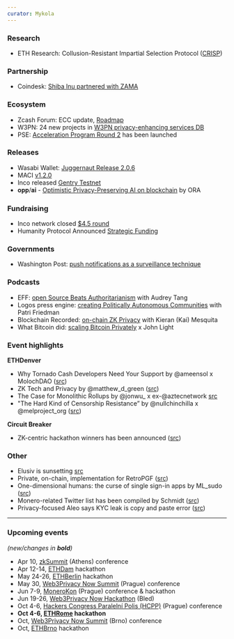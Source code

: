 ```yaml
---
curator: Mykola
---
```


### Research
- ETH Research: Collusion-Resistant Impartial Selection Protocol ([CRISP](https://ethresear.ch/t/collusion-resistant-impartial-selection-protocol-crisp/18804))

### Partnership
- Coindesk: [Shiba Inu partnered with ZAMA](https://www.coindesk.com/markets/2024/02/29/shiba-inu-adopts-tech-to-bring-more-privacy-for-shib-token-holders/)

### Ecosystem
- Zcash Forum: ECC update, [Roadmap](https://forum.zcashcommunity.com/t/ecc-update-for-march-1-roadmap-edition/46963)
- W3PN: 24 new projects in [W3PN privacy-enhancing services DB](https://twitter.com/web3privacy/status/176298626319014337)
- PSE: [Acceleration Program Round 2](https://twitter.com/PrivacyScaling/status/1763369233533284685) has been launched

### Releases
- Wasabi Wallet: [Juggernaut Release 2.0.6](https://twitter.com/wasabiwallet/status/1763211972764414092)
- MACI [v1.2.0](https://maci.pse.dev/blog/maci-v1-2-0-release/)
- Inco released [Gentry Testnet](https://www.inco.org/blogs/introducing-the-inco-gentry-testnet/)
- 𝐨𝐩𝐩/𝐚𝐢 - [Optimistic Privacy-Preserving AI on blockchain](https://twitter.com/OraProtocol/status/1763051629127897254) by ORA

### Fundraising
- Inco network closed [$4.5 round](https://twitter.com/inconetwork/status/1760305729901093341)
- Humanity Protocol Announced [Strategic Funding](https://medium.com/@humanityprot/humanity-protocol-announces-strategic-funding-to-build-the-human-layer-for-web3-492f111c1be2)

### Governments
- Washington Post: [push notifications as a surveillance technique](https://www.washingtonpost.com/technology/2024/02/29/push-notification-surveillance-fbi/)

### Podcasts
- EFF: [open Source Beats Authoritarianism](https://www.eff.org/deeplinks/2024/02/podcast-episode-open-source-beats-authoritarianism) with Audrey Tang
- Logos press engine: [creating Politically Autonomous Communities](https://press.logos.co/podcasts/logos-state/patri-friedman-creating-politically-autonomous-communities) with Patri Friedman
- Blockchain Recorded: [on-chain ZK Privacy](https://blockchainrecorded.com/on-chain-zk-privacy-talk-with-kieran-kai-mesquita-contributor-to-railgun/) with Kieran (Kai) Mesquita
- What Bitcoin did: [scaling Bitcoin Privately](https://www.whatbitcoindid.com/podcast/scaling-bitcoin-privately) x John Light

### Event highlights
**ETHDenver**
- Why Tornado Cash Developers Need Your Support by @ameensol x MolochDAO ([src](https://www.youtube.com/watch?v=-yhm-hBoPvg))
- ZK Tech and Privacy by @matthew_d_green ([src](http://youtube.com/watch?v=jNOD1DnYMlQ))
- The Case for Monolithic Rollups by @jonwu_ x ex-@aztecnetwork [src](http://youtube.com/watch?v=aqhddRq8jDY)
- "The Hard Kind of Censorship Resistance” by @nullchinchilla x @melproject_org ([src](https://youtube.com/watch?v=couO1JCWQs4))

**Circuit Breaker**
- ZK-centric hackathon winners has been announced ([src](https://twitter.com/forweb3media/status/1762113089129099325))

### Other
- Elusiv is sunsetting [src](https://medium.com/@elusivprivacy/sunsetting-elusiv-transitioning-towards-the-future-of-privacy-and-confidentiality-0b078e9bcfac)
- Private, on-chain, implementation for RetroPGF ([src](https://gov.optimism.io/t/building-a-private-on-chain-implementation-for-retropgf/7733))
- One-dimensional humans: the curse of single sign-in apps by ML_sudo ([src](https://irregularmail.substack.com/p/one-dimensional-humans-the-curse))
- Monero-related Twitter list has been compiled by Schmidt ([src](https://twitter.com/ASchmidt1024/status/1763970025306702014))
- Privacy-focused Aleo says KYC leak is copy and paste error ([src](https://cointelegraph.com/news/aleo-says-kyc-leak-copy-paste-error))

---

### Upcoming events
*(new/changes in **bold**)*

* Apr 10, [zkSummit](https://www.zksummit.com/) (Athens) conference
* Apr 12-14, [ETHDam](https://www.ethdam.com/) hackathon
* May 24-26, [ETHBerlin](https://ethberlin.org/) hackathon
* May 30, [Web3Privacy Now Summit](https://web3privacy.info/events/) (Prague) conference
* Jun 7-9, [MoneroKon](https://monerokon.org/) (Prague) conference & hackathon
* Jun 19-26, [Web3Privacy Now Hackathon](https://web3privacy.info/events/) (Bled)
* Oct 4-6, [Hackers Congress Paralelní Polis (HCPP)](https://hcpp.cz/) (Prague) conference
* **Oct 4-6, [ETHRome](https://ethrome.org/) hackathon**
* Oct, [Web3Privacy Now Summit](https://web3privacy.info/events/) (Brno) conference
* Oct, [ETHBrno](https://ethbrno.cz/) hackathon
